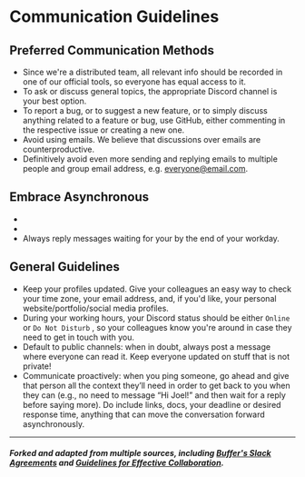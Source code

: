 # Communication Guidelines

## Preferred Communication Methods

- Since we're a distributed team, all relevant info should be recorded in one of our official tools, so everyone has equal access to it.
- To ask or discuss general topics, the appropriate Discord channel is your best option.
- To report a bug, or to suggest a new feature, or to simply discuss anything related to a feature or bug, use GitHub, either commenting in the respective issue or creating a new one.
- Avoid using emails. We believe that discussions over emails are counterproductive. 
- Definitively avoid even more sending and replying emails to multiple people and group email address, e.g. everyone@email.com. 

## Embrace Asynchronous

-
-
- Always reply messages waiting for your by the end of your workday.

## General Guidelines

- Keep your profiles updated. Give your colleagues an easy way to check your time zone, your email address, and, if you'd like, your personal website/portfolio/social media profiles.
- During your working hours, your Discord status should be either `Online` or `Do Not Disturb` , so your colleagues know you're around in case they need to get in touch with you. 
- Default to public channels: when in doubt, always post a message where everyone can read it. Keep everyone updated on stuff that is not private!
- Communicate proactively: when you ping someone, go ahead and give that person all the context they’ll need in order to get back to you when they can (e.g., no need to message “Hi Joel!” and then wait for a reply before saying more). Do include links, docs, your deadline or desired response time, anything that can move the conversation forward asynchronously.

--- 

##### Forked and adapted from multiple sources, including [Buffer's Slack Agreements](https://open.buffer.com/slack-agreements/) and [Guidelines for Effective Collaboration](https://github.com/buritica/collaboration-guides).
